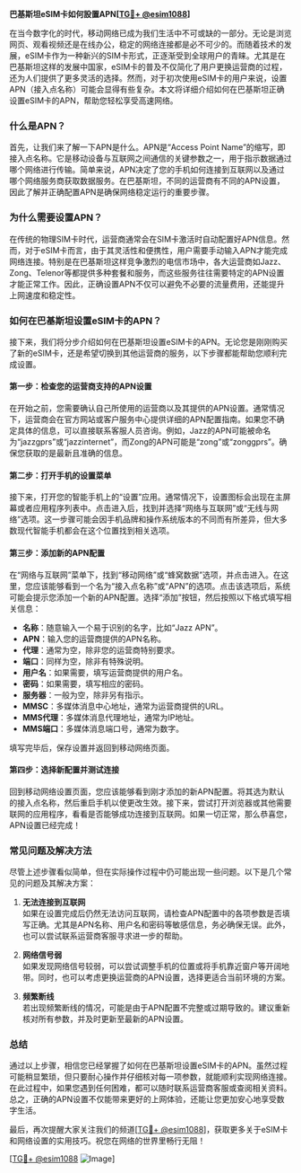 **巴基斯坦eSIM卡如何設置APN[[TG💪+ @esim1088](https://t.me/s/esim1088)]**

在当今数字化的时代，移动网络已成为我们生活中不可或缺的一部分。无论是浏览网页、观看视频还是在线办公，稳定的网络连接都是必不可少的。而随着技术的发展，eSIM卡作为一种新兴的SIM卡形式，正逐渐受到全球用户的青睐。尤其是在巴基斯坦这样的发展中国家，eSIM卡的普及不仅简化了用户更换运营商的过程，还为人们提供了更多灵活的选择。然而，对于初次使用eSIM卡的用户来说，设置APN（接入点名称）可能会显得有些复杂。本文将详细介绍如何在巴基斯坦正确设置eSIM卡的APN，帮助您轻松享受高速网络。

### 什么是APN？

首先，让我们来了解一下APN是什么。APN是“Access Point Name”的缩写，即接入点名称。它是移动设备与互联网之间通信的关键参数之一，用于指示数据通过哪个网络进行传输。简单来说，APN决定了您的手机如何连接到互联网以及通过哪个网络服务商获取数据服务。在巴基斯坦，不同的运营商有不同的APN设置，因此了解并正确配置APN是确保网络稳定运行的重要步骤。

### 为什么需要设置APN？

在传统的物理SIM卡时代，运营商通常会在SIM卡激活时自动配置好APN信息。然而，对于eSIM卡而言，由于其灵活性和便携性，用户需要手动输入APN才能完成网络连接。特别是在巴基斯坦这样竞争激烈的电信市场中，各大运营商如Jazz、Zong、Telenor等都提供多种套餐和服务，而这些服务往往需要特定的APN设置才能正常工作。因此，正确设置APN不仅可以避免不必要的流量费用，还能提升上网速度和稳定性。

### 如何在巴基斯坦设置eSIM卡的APN？

接下来，我们将分步介绍如何在巴基斯坦设置eSIM卡的APN。无论您是刚刚购买了新的eSIM卡，还是希望切换到其他运营商的服务，以下步骤都能帮助您顺利完成设置。

#### 第一步：检查您的运营商支持的APN设置

在开始之前，您需要确认自己所使用的运营商以及其提供的APN设置。通常情况下，运营商会在官方网站或客户服务中心提供详细的APN配置指南。如果您不确定具体的信息，可以直接联系客服人员咨询。例如，Jazz的APN可能被命名为“jazzgprs”或“jazzinternet”，而Zong的APN可能是“zong”或“zonggprs”。确保您获取的是最新且准确的信息。

#### 第二步：打开手机的设置菜单

接下来，打开您的智能手机上的“设置”应用。通常情况下，设置图标会出现在主屏幕或者应用程序列表中。点击进入后，找到并选择“网络与互联网”或“无线与网络”选项。这一步骤可能会因手机品牌和操作系统版本的不同而有所差异，但大多数现代智能手机都会在这个位置找到相关选项。

#### 第三步：添加新的APN配置

在“网络与互联网”菜单下，找到“移动网络”或“蜂窝数据”选项，并点击进入。在这里，您应该能够看到一个名为“接入点名称”或“APN”的选项。点击该选项后，系统可能会提示您添加一个新的APN配置。选择“添加”按钮，然后按照以下格式填写相关信息：

- **名称**：随意输入一个易于识别的名字，比如“Jazz APN”。
- **APN**：输入您的运营商提供的APN名称。
- **代理**：通常为空，除非您的运营商特别要求。
- **端口**：同样为空，除非有特殊说明。
- **用户名**：如果需要，填写运营商提供的用户名。
- **密码**：如果需要，填写相应的密码。
- **服务器**：一般为空，除非另有指示。
- **MMSC**：多媒体消息中心地址，通常为运营商提供的URL。
- **MMS代理**：多媒体消息代理地址，通常为IP地址。
- **MMS端口**：多媒体消息端口号，通常为数字。

填写完毕后，保存设置并返回到移动网络页面。

#### 第四步：选择新配置并测试连接

回到移动网络设置页面，您应该能够看到刚才添加的新APN配置。将其选为默认的接入点名称，然后重启手机以使更改生效。接下来，尝试打开浏览器或其他需要联网的应用程序，看看是否能够成功连接到互联网。如果一切正常，那么恭喜您，APN设置已经完成！

### 常见问题及解决方法

尽管上述步骤看似简单，但在实际操作过程中仍可能出现一些问题。以下是几个常见的问题及其解决方案：

1. **无法连接到互联网**  
   如果在设置完成后仍然无法访问互联网，请检查APN配置中的各项参数是否填写正确。尤其是APN名称、用户名和密码等敏感信息，务必确保无误。此外，也可以尝试联系运营商客服寻求进一步的帮助。

2. **网络信号弱**  
   如果发现网络信号较弱，可以尝试调整手机的位置或将手机靠近窗户等开阔地带。同时，也可以考虑更换运营商的APN设置，选择更适合当前环境的方案。

3. **频繁断线**  
   若出现频繁断线的情况，可能是由于APN配置不完整或过期导致的。建议重新核对所有参数，并及时更新至最新的APN设置。

### 总结

通过以上步骤，相信您已经掌握了如何在巴基斯坦设置eSIM卡的APN。虽然过程可能稍显繁琐，但只要耐心操作并仔细核对每一项参数，就能顺利实现网络连接。在此过程中，如果您遇到任何困难，都可以随时联系运营商客服或查阅相关资料。总之，正确的APN设置不仅能带来更好的上网体验，还能让您更加安心地享受数字生活。

最后，再次提醒大家关注我们的频道[[TG💪+ @esim1088](https://t.me/s/esim1088)]，获取更多关于eSIM卡和网络设置的实用技巧。祝您在网络的世界里畅行无阻！

[[TG💪+ @esim1088](https://t.me/s/esim1088) ![Image](https://i.postimg.cc/4NQfJmqS/Snipaste-2025-05-13-00-14-12.png)]